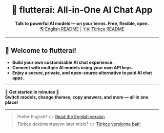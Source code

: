 <h1 align="center">🤖 flutterai: All-in-One AI Chat App</h1>
<p align="center">
  <b>Talk to powerful AI models — on your terms. Free, flexible, open.</b><br>
  <a href="https://github.com/bruhmomentumtr/flutterai/blob/main/README_ENGLISH.md">🌎 English README</a> | 
  <a href="https://github.com/bruhmomentumtr/flutterai/blob/main/README_TURKISH.md">🇹🇷 Türkçe README</a>
</p>

---

## 🚀 Welcome to flutterai!

- **Build your own customizable AI chat experience.**
- **Connect with multiple AI models using your own API keys.**
- **Enjoy a secure, private, and open-source alternative to paid AI chat apps.**

---

🎯 **Get started in minutes 📱**  
**Switch models, change themes, copy answers, and more — all in one place!**

---

> Prefer English? 👉 [Read the English version](https://github.com/bruhmomentumtr/flutterai/blob/main/README_ENGLISH.md)  
> Türkçe dokümantasyon ister misin? 👉 [Türkçe versiyona bak!](https://github.com/bruhmomentumtr/flutterai/blob/main/README_TURKISH.md)
